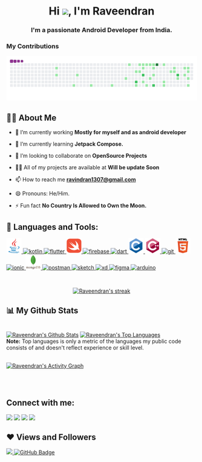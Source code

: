 <!-- <a href="#"><img width="100%" height="auto" src="https://user-images.githubusercontent.com/35566904/128631205-362184e1-6536-4ba2-a6c8-d0970e3a302f.gif" height="100px"/></a> -->

<!-- ![18123-developer](https://user-images.githubusercontent.com/35566904/128631205-362184e1-6536-4ba2-a6c8-d0970e3a302f.gif) -->

<h1 align="center">Hi <img src="https://raw.githubusercontent.com/MartinHeinz/MartinHeinz/master/wave.gif" width="30px">, I'm Raveendran</h1>
<h3 align="center">I'm a passionate Android Developer from India.</h3>

### My Contributions
![Snake Eating away my contributions](https://github.com/Revindran/Revindran/blob/output/github-contribution-grid-snake.gif)


## 🙋‍♂️ About Me

- 🔭 I’m currently working **Mostly for myself and as android developer**

- 🌱 I’m currently learning **Jetpack Compose.**

- 👯 I’m looking to collaborate on **OpenSource Projects**

- 👨‍💻 All of my projects are available at **Will be update Soon**

- 📫 How to reach me **ravindran1307@gmail.com**

- 😄 Pronouns: He/Him.

- ⚡ Fun fact **No Country Is Allowed to Own the Moon.**

## 🚀 Languages and Tools:

<p align="left">  <a href="https://www.java.com" target="_blank"> <img src="https://raw.githubusercontent.com/devicons/devicon/master/icons/java/java-original.svg" alt="java" width="40" height="40"/> </a> <a href="https://kotlinlang.org" target="_blank"> <img src="https://www.vectorlogo.zone/logos/kotlinlang/kotlinlang-icon.svg" alt="kotlin" width="40" height="40"/> </a> 
    <a href="https://flutter.dev" target="_blank"> <img src="https://www.vectorlogo.zone/logos/flutterio/flutterio-icon.svg" alt="flutter" width="40" height="40"/> </a>
    <a href="https://developer.apple.com/swift/" target="_blank"> <img src="https://raw.githubusercontent.com/devicons/devicon/master/icons/swift/swift-original.svg" alt="swift" width="40" height="40"/> </a><a href="https://firebase.google.com/" target="_blank"> <img src="https://www.vectorlogo.zone/logos/firebase/firebase-icon.svg" alt="firebase" width="40" height="40"/> </a><a href="https://dart.dev" target="_blank"> <img src="https://www.vectorlogo.zone/logos/dartlang/dartlang-icon.svg" alt="dart" width="40" height="40"/> </a>
 <a href="https://www.cprogramming.com/" target="_blank"> <img src="https://raw.githubusercontent.com/devicons/devicon/master/icons/c/c-original.svg" alt="c" width="40" height="40"/> </a>
    <a href="https://www.w3schools.com/cpp/" target="_blank"> <img src="https://raw.githubusercontent.com/devicons/devicon/master/icons/cplusplus/cplusplus-original.svg" alt="cplusplus" width="40" height="40"/> </a>  <a href="https://git-scm.com/" target="_blank"> <img src="https://www.vectorlogo.zone/logos/git-scm/git-scm-icon.svg" alt="git" width="40" height="40"/> </a> <a href="https://www.w3.org/html/" target="_blank"> <img src="https://raw.githubusercontent.com/devicons/devicon/master/icons/html5/html5-original-wordmark.svg" alt="html5" width="40" height="40"/> </a> <a href="https://ionicframework.com" target="_blank"> <img src="https://upload.wikimedia.org/wikipedia/commons/d/d1/Ionic_Logo.svg" alt="ionic" width="40" height="40"/> </a>  <a href="https://www.mongodb.com/" target="_blank"> <img src="https://raw.githubusercontent.com/devicons/devicon/master/icons/mongodb/mongodb-original-wordmark.svg" alt="mongodb" width="40" height="40"/> </a> <a href="https://postman.com" target="_blank"> <img src="https://www.vectorlogo.zone/logos/getpostman/getpostman-icon.svg" alt="postman" width="40" height="40"/> </a> <a href="https://www.sketch.com/" target="_blank"> <img src="https://www.vectorlogo.zone/logos/sketchapp/sketchapp-icon.svg" alt="sketch" width="40" height="40"/> </a>  <a href="https://www.adobe.com/products/xd.html" target="_blank"> <img src="https://cdn.worldvectorlogo.com/logos/adobe-xd.svg" alt="xd" width="40" height="40"/> </a> <a href="https://www.figma.com/" target="_blank"> <img src="https://www.vectorlogo.zone/logos/figma/figma-icon.svg" alt="figma" width="40" height="40"/> </a>
<a href="https://www.arduino.cc/" target="_blank"> <img src="https://cdn.worldvectorlogo.com/logos/arduino-1.svg" alt="arduino" width="40" height="40"/> </a>
</p>
<!-- [![React Badge](https://img.shields.io/badge/-React-61DBFB?style=for-the-badge&labelColor=black&logo=react&logoColor=61DBFB)](#)  [![Javascript Badge](https://img.shields.io/badge/-Javascript-F0DB4F?style=for-the-badge&labelColor=black&logo=javascript&logoColor=F0DB4F)](#) [![Typescript Badge](https://img.shields.io/badge/-Typescript-007acc?style=for-the-badge&labelColor=black&logo=typescript&logoColor=007acc)](#) [![Nodejs Badge](https://img.shields.io/badge/-Nodejs-3C873A?style=for-the-badge&labelColor=black&logo=node.js&logoColor=3C873A)](#) [![GraphQL Badge](https://img.shields.io/badge/-GraphQl-e535ab?style=for-the-badge&labelColor=black&logo=node.js&logoColor=e535ab)](#) -->
<br/>

<p align="center">
    <a href="https://github.com/Revindran/github-readme-streak-stats">
        <img title="🔥 Get streak stats for your profile at git.io/streak-stats" alt="Raveendran's streak" src="https://github-readme-streak-stats.herokuapp.com/?user=Revindran&theme=black-ice&hide_border=true&stroke=0000&background=060A0CD0"/>
    </a>
</p>

## 📊 My Github Stats

  <br/>
    <a href="https://github.com/Revindran/github-readme-stats"><img alt="Raveendran's Github Stats" src="https://github-readme-stats.vercel.app/api?username=Revindran&show_icons=true&count_private=true&theme=react&hide_border=true&bg_color=0D1117" /></a>
  <a href="https://github.com/Revindran/github-readme-stats"><img alt="Raveendran's Top Languages" src="https://github-readme-stats.vercel.app/api/top-langs/?username=Revindran&langs_count=8&count_private=true&layout=compact&theme=react&hide_border=true&bg_color=0D1117" /></a>
  <br/>
  <b>Note:</b> Top languages is only a metric of the languages my public code consists of and doesn't reflect experience or skill level.


<br/>
<br/>

<a href="https://github.com/Revindran/github-readme-activity-graph"><img alt="Raveendran's Activity Graph" src="https://activity-graph.herokuapp.com/graph?username=Revindran&bg_color=0D1117&color=5BCDEC&line=5BCDEC&point=FFFFFF&hide_border=true" /></a>

<br/>
<br/>

## Connect with me:
<p align="left">

<a href = "https://www.linkedin.com/in/raveendran-n-2b5868192/"><img src="https://img.icons8.com/fluent/48/000000/linkedin.png"/></a>
<a href = "https://twitter.com/Raveen1999/"><img src="https://img.icons8.com/fluent/48/000000/twitter.png"/></a>
<a href = "https://www.instagram.com/meta_human.x/"><img src="https://img.icons8.com/fluent/48/000000/instagram-new.png"/></a>
<a href = "https://www.youtube.com/channel/UCBvaaqKcS_R4Q8xsBfWhYkA"><img src="https://img.icons8.com/color/48/000000/youtube-play.png"/></a>

</p>

## ❤ Views and Followers
<a href="https://github.com/Meghna-DAS/github-profile-views-counter">
    <img src="https://komarev.com/ghpvc/?username=Revindran">
</a>
<a href="https://github.com/Revindran?tab=followers"><img src="https://img.shields.io/github/followers/Revindran?label=Followers&style=social" alt="GitHub Badge"></a>
